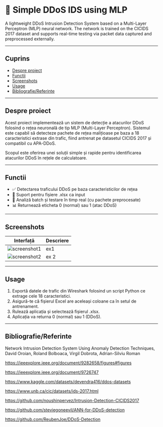 # 🚀 Simple DDoS IDS using MLP

A lightweight DDoS Intrusion Detection System based on a Multi-Layer Perceptron (MLP) neural network. The network is trained on the CICIDS 2017 dataset and supports real-time testing via packet data captured and preprocessed externally.

---

## Cuprins

- [Despre proiect](#despre-proiect)
- [Functii](#functii)
- [Screenshots](#screenshots)
- [Usage](#usage)
- [Bibliografie/Referinte](#bibliografiereferinte)

---

## Despre proiect

Acest proiect implementează un sistem de detecție a atacurilor DDoS folosind o rețea neuronală de tip MLP (Multi-Layer Perceptron). Sistemul este capabil să detecteze pachete de rețea malițioase pe baza a 18 caracteristici extrase din trafic, fiind antrenat pe datasetul CICIDS 2017 și compatibil cu APA-DDoS.

Scopul este oferirea unei soluții simple și rapide pentru identificarea atacurilor DDoS în rețele de calculatoare.

---

##  Functii

- ✅ Detectarea traficului DDoS pe baza caracteristicilor de rețea
- 📄 Suport pentru fișiere .xlsx ca input
- 🔎 Analiză batch și testare în timp real (cu pachete preprocesate)
- 📊 Returnează eticheta 0 (normal) sau 1 (atac DDoS)

---

## Screenshots

| Interfață | Descriere |
|-----------|----------|
| ![screenshot1](images/gui_example.png) | ex1 |
| ![screenshot2](images/result_example.png) | ex 2|

---

##  Usage

1. Exportă datele de trafic din Wireshark folosind un script Python ce extrage cele 18 caracteristici.
2. Asigură-te că fișierul Excel are aceleași coloane ca în setul de antrenament.
3. Rulează aplicația și selectează fișierul .xlsx.
4. Aplicația va returna 0 (normal) sau 1 (DDoS).

---

## Bibliografie/Referinte

Network Intrusion Detection System Using Anomaly Detection Techniques,
David Oroian, Roland Bolboaca, Virgil Dobrota, Adrian-Silviu Roman

https://ieeexplore.ieee.org/document/9282658/figures#figures

https://ieeexplore.ieee.org/document/9726747

https://www.kaggle.com/datasets/devendra416/ddos-datasets

https://www.unb.ca/cic/datasets/ids-2017.html

https://github.com/noushinpervez/Intrusion-Detection-CICIDS2017

https://github.com/steviegoneevil/ANN-for-DDoS-detection

https://github.com/ReubenJoe/DDoS-Detection

